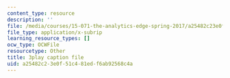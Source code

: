 ```yaml
---
content_type: resource
description: ''
file: /media/courses/15-071-the-analytics-edge-spring-2017/a25482c23e0f51c481edf6ab92568c4a_xxjhXhhcg74.vtt
file_type: application/x-subrip
learning_resource_types: []
ocw_type: OCWFile
resourcetype: Other
title: 3play caption file
uid: a25482c2-3e0f-51c4-81ed-f6ab92568c4a
---
```

